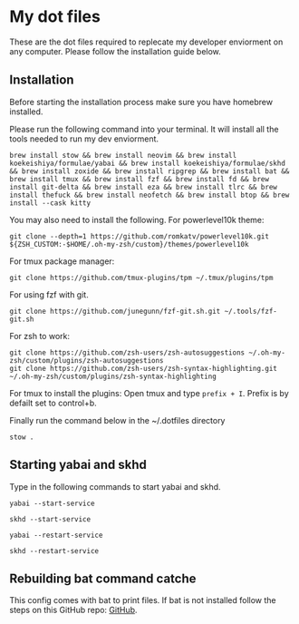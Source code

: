 # My dot files
These are the dot files required to replecate my developer enviorment on any computer. Please follow the installation guide below.

## Installation
Before starting the installation process make sure you have homebrew installed.

Please run the following command into your terminal. It will install all the tools needed to run my dev enviorment.
```
brew install stow && brew install neovim && brew install koekeishiya/formulae/yabai && brew install koekeishiya/formulae/skhd && brew install zoxide && brew install ripgrep && brew install bat && brew install tmux && brew install fzf && brew install fd && brew install git-delta && brew install eza && brew install tlrc && brew install thefuck && brew install neofetch && brew install btop && brew install --cask kitty
```

You may also need to install the following.
For powerlevel10k theme:
```
git clone --depth=1 https://github.com/romkatv/powerlevel10k.git ${ZSH_CUSTOM:-$HOME/.oh-my-zsh/custom}/themes/powerlevel10k
```
For tmux package manager:
```
git clone https://github.com/tmux-plugins/tpm ~/.tmux/plugins/tpm
```
For using fzf with git.
```
git clone https://github.com/junegunn/fzf-git.sh.git ~/.tools/fzf-git.sh
```
For zsh to work:
```
git clone https://github.com/zsh-users/zsh-autosuggestions ~/.oh-my-zsh/custom/plugins/zsh-autosuggestions
git clone https://github.com/zsh-users/zsh-syntax-highlighting.git ~/.oh-my-zsh/custom/plugins/zsh-syntax-highlighting
```
For tmux to install the plugins: Open tmux and type `prefix + I`. Prefix is by defailt set to control+b.

Finally run the command below in the ~/.dotfiles directory
```
stow .
```

## Starting yabai and skhd 
Type in the following commands to start yabai and skhd.
```
yabai --start-service
```
```
skhd --start-service
```
```
yabai --restart-service
```
```
skhd --restart-service
```

## Rebuilding bat command catche
This config comes with bat to print files. If bat is not installed follow the steps on this GitHub repo: [GitHub](https://github.com/catppuccin/bat).
